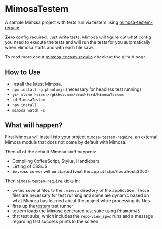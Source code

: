 MimosaTestem
===============

A sample Mimosa project with tests run via testem using [mimosa-testem-require](https://github.com/dbashford/mimosa-testem-require).

__Zero__ config required.  Just write tests.  Mimosa will figure out what config you need to execute the tests and will run the tests for you automatically when Mimosa starts and with each file save.

To read more about [mimosa-testem-require](https://github.com/dbashford/mimosa-testem-require) checkout the github page.

## How to Use

* Install the latest Mimosa.
* `npm install -g phantomjs` (necessary for headless test running)
* `git clone https://github.com/dbashford/MimosaTestem`
* `cd MimosaTestem`
* `npm install`
* `mimosa watch -s`

## What will happen?

First Mimosa will install into your project `mimosa-testem-require`, an external Mimosa module that does not come by default with Mimosa.

Then all of the default Mimosa stuff happens:

* Compiling CoffeeScript, Stylus, Handlebars
* Linting of CSS/JS
* Express server will be started (visit the app at http://localhost:3000)

Then `mimosa-testem-require` kicks in:

* writes several files to the `.mimosa` directory of the application.  Those files are necessary for test running and some are dynamic based on what Mimosa has learned about the project while processing its files.
* fires up the [testem](https://github.com/airportyh/testem) test runner
* testem loads the Mimosa generated test suite using PhantomJS
* that test suite, which includes the `repo-view_spec` runs and a message regarding test success prints to the screen.

